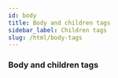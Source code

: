 ```yaml
---
id: body
title: Body and children tags
sidebar_label: Children tags
slug: /html/body-tags
---
```


### Body and children tags
